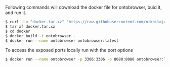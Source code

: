 Following commands will download the docker file for ontobrowser, buid it, and run it.


```bash
$ curl -Lo "docker.tar.xz" "https://raw.githubusercontent.com/nikhitajatain/ontobrowser/master/docker/docker.tar.xz"
$ tar xf docker.tar.xz
$ cd docker
$ docker build -t ontobrowser .
$ docker run --name ontobrowser ontobrowser:latest
```

To access the exposed ports locally run with the port options
```bash
$ docker run --name ontobrowser -p 3306:3306 -p 8080:8080 ontobrowser:latest
```


